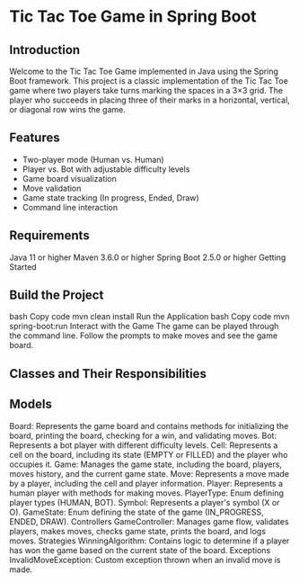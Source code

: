 # Tic Tac Toe Game in Spring Boot

## Introduction

Welcome to the Tic Tac Toe Game implemented in Java using the Spring Boot framework. This project is a classic implementation of the Tic Tac Toe game where two players take turns marking the spaces in a 3×3 grid. The player who succeeds in placing three of their marks in a horizontal, vertical, or diagonal row wins the game.

## Features

- Two-player mode (Human vs. Human)
- Player vs. Bot with adjustable difficulty levels
- Game board visualization
- Move validation
- Game state tracking (In progress, Ended, Draw)
- Command line interaction
  
## Requirements
Java 11 or higher
Maven 3.6.0 or higher
Spring Boot 2.5.0 or higher
Getting Started

## Build the Project
bash
Copy code
mvn clean install
Run the Application
bash
Copy code
mvn spring-boot:run
Interact with the Game
The game can be played through the command line. Follow the prompts to make moves and see the game board.

## Classes and Their Responsibilities

## Models

Board: Represents the game board and contains methods for initializing the board, printing the board, checking for a win, and validating moves.
Bot: Represents a bot player with different difficulty levels.
Cell: Represents a cell on the board, including its state (EMPTY or FILLED) and the player who occupies it.
Game: Manages the game state, including the board, players, moves history, and the current game state.
Move: Represents a move made by a player, including the cell and player information.
Player: Represents a human player with methods for making moves.
PlayerType: Enum defining player types (HUMAN, BOT).
Symbol: Represents a player's symbol (X or O).
GameState: Enum defining the state of the game (IN_PROGRESS, ENDED, DRAW).
Controllers
GameController: Manages game flow, validates players, makes moves, checks game state, prints the board, and logs moves.
Strategies
WinningAlgorithm: Contains logic to determine if a player has won the game based on the current state of the board.
Exceptions
InvalidMoveException: Custom exception thrown when an invalid move is made.
